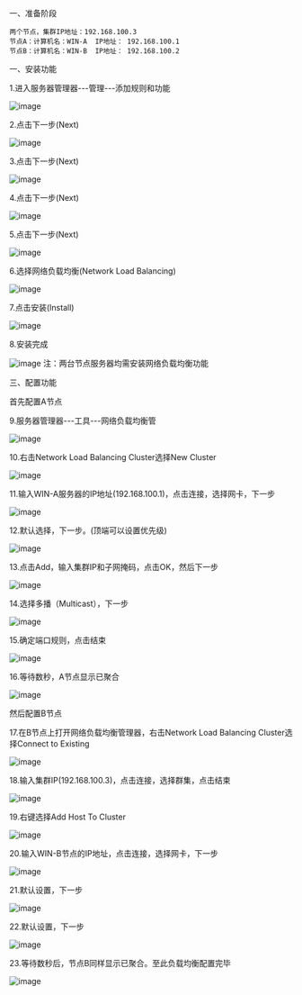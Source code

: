 一、准备阶段
```
两个节点，集群IP地址：192.168.100.3
节点A：计算机名：WIN-A  IP地址： 192.168.100.1
节点B：计算机名：WIN-B  IP地址： 192.168.100.2
```
一、安装功能

1.进入服务器管理器---管理---添加规则和功能

![image](https://github.com/dwjlw1314/DWJ-PROJECT/raw/master/PictureSource/nlb_Failover/2.6.1.png)

2.点击下一步(Next)

![image](https://github.com/dwjlw1314/DWJ-PROJECT/raw/master/PictureSource/nlb_Failover/2.6.2.png)

3.点击下一步(Next)

![image](https://github.com/dwjlw1314/DWJ-PROJECT/raw/master/PictureSource/nlb_Failover/2.6.3.png)

4.点击下一步(Next)

![image](https://github.com/dwjlw1314/DWJ-PROJECT/raw/master/PictureSource/nlb_Failover/2.6.4.png)

5.点击下一步(Next)

![image](https://github.com/dwjlw1314/DWJ-PROJECT/raw/master/PictureSource/nlb_Failover/2.6.5.png)

6.选择网络负载均衡(Network Load Balancing)

![image](https://github.com/dwjlw1314/DWJ-PROJECT/raw/master/PictureSource/nlb_Failover/2.6.6.png)

7.点击安装(Install)

![image](https://github.com/dwjlw1314/DWJ-PROJECT/raw/master/PictureSource/nlb_Failover/2.6.7.png)

8.安装完成

![image](https://github.com/dwjlw1314/DWJ-PROJECT/raw/master/PictureSource/nlb_Failover/2.6.8.png)
注：两台节点服务器均需安装网络负载均衡功能

三、配置功能

首先配置A节点

9.服务器管理器---工具---网络负载均衡管

![image](https://github.com/dwjlw1314/DWJ-PROJECT/raw/master/PictureSource/nlb_Failover/2.6.9.png)

10.右击Network Load Balancing Cluster选择New Cluster

![image](https://github.com/dwjlw1314/DWJ-PROJECT/raw/master/PictureSource/nlb_Failover/2.6.10.png)

11.输入WIN-A服务器的IP地址(192.168.100.1)，点击连接，选择网卡，下一步

![image](https://github.com/dwjlw1314/DWJ-PROJECT/raw/master/PictureSource/nlb_Failover/2.6.11.png)

12.默认选择，下一步。(顶端可以设置优先级)

![image](https://github.com/dwjlw1314/DWJ-PROJECT/raw/master/PictureSource/nlb_Failover/2.6.12.png)

13.点击Add，输入集群IP和子网掩码，点击OK，然后下一步

![image](https://github.com/dwjlw1314/DWJ-PROJECT/raw/master/PictureSource/nlb_Failover/2.6.13.png)

14.选择多播（Multicast），下一步

![image](https://github.com/dwjlw1314/DWJ-PROJECT/raw/master/PictureSource/nlb_Failover/2.6.14.png)

15.确定端口规则，点击结束

![image](https://github.com/dwjlw1314/DWJ-PROJECT/raw/master/PictureSource/nlb_Failover/2.6.15.png)

16.等待数秒，A节点显示已聚合

![image](https://github.com/dwjlw1314/DWJ-PROJECT/raw/master/PictureSource/nlb_Failover/2.6.16.png)

然后配置B节点

17.在B节点上打开网络负载均衡管理器，右击Network Load Balancing Cluster选择Connect to Existing

![image](https://github.com/dwjlw1314/DWJ-PROJECT/raw/master/PictureSource/nlb_Failover/2.6.17.png)

18.输入集群IP(192.168.100.3)，点击连接，选择群集，点击结束

![image](https://github.com/dwjlw1314/DWJ-PROJECT/raw/master/PictureSource/nlb_Failover/2.6.18.png)

19.右键选择Add Host To Cluster

![image](https://github.com/dwjlw1314/DWJ-PROJECT/raw/master/PictureSource/nlb_Failover/2.6.19.png)

20.输入WIN-B节点的IP地址，点击连接，选择网卡，下一步

![image](https://github.com/dwjlw1314/DWJ-PROJECT/raw/master/PictureSource/nlb_Failover/2.6.20.png)

21.默认设置，下一步

![image](https://github.com/dwjlw1314/DWJ-PROJECT/raw/master/PictureSource/nlb_Failover/2.6.21.png)

22.默认设置，下一步

![image](https://github.com/dwjlw1314/DWJ-PROJECT/raw/master/PictureSource/nlb_Failover/2.6.22.png)

23.等待数秒后，节点B同样显示已聚合。至此负载均衡配置完毕

![image](https://github.com/dwjlw1314/DWJ-PROJECT/raw/master/PictureSource/nlb_Failover/2.6.23.png)

